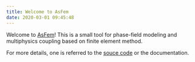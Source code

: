 ```yaml
---
title: Welcome to AsFem
date: 2020-03-01 09:45:48
---
```

Welcome to [AsFem](https://github.com/yangbai90/AsFem)! This is a small tool for phase-field modeling and multiphysics coupling based on finite element method.


For more details, one is referred to the [souce code](https://github.com/yangbai90/AsFem) or the documentation.

